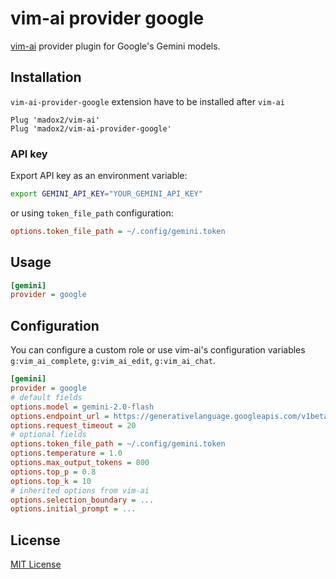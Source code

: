 # vim-ai provider google

[vim-ai](https://github.com/madox2/vim-ai) provider plugin for Google's Gemini models.

## Installation

`vim-ai-provider-google` extension have to be installed after `vim-ai`

```vim
Plug 'madox2/vim-ai'
Plug 'madox2/vim-ai-provider-google'
```

### API key

Export API key as an environment variable:

```sh
export GEMINI_API_KEY="YOUR_GEMINI_API_KEY"
```

or using `token_file_path` configuration:

```ini
options.token_file_path = ~/.config/gemini.token
```

## Usage

```ini
[gemini]
provider = google
```

## Configuration

You can configure a custom role or use vim-ai's configuration variables `g:vim_ai_complete`, `g:vim_ai_edit`, `g:vim_ai_chat`.

```ini
[gemini]
provider = google
# default fields
options.model = gemini-2.0-flash
options.endpoint_url = https://generativelanguage.googleapis.com/v1beta/models
options.request_timeout = 20
# optional fields
options.token_file_path = ~/.config/gemini.token
options.temperature = 1.0
options.max_output_tokens = 800
options.top_p = 0.8
options.top_k = 10
# inherited options from vim-ai
options.selection_boundary = ...
options.initial_prompt = ...
```

## License

[MIT License](https://github.com/madox2/vim-ai-google-provider/blob/main/LICENSE)

